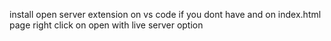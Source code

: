 install open server extension on vs code if you dont have
and on index.html page right click on open with live server option
